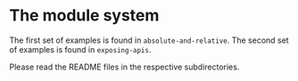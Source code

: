 
# The module system

The first set of examples is found in `absolute-and-relative`. 
The second set of examples is found in `exposing-apis`.

Please read the README files in the respective subdirectories.
